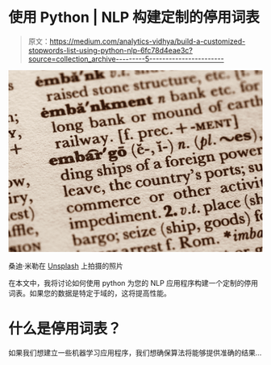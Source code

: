 # 使用 Python | NLP 构建定制的停用词表

> 原文：<https://medium.com/analytics-vidhya/build-a-customized-stopwords-list-using-python-nlp-6fc78d4eae3c?source=collection_archive---------5----------------------->

![](img/0b4329b66bfd574292d226e617cfb0e3.png)

桑迪·米勒在 [Unsplash](https://unsplash.com?utm_source=medium&utm_medium=referral) 上拍摄的照片

在本文中，我将讨论如何使用 python 为您的 NLP 应用程序构建一个定制的停用词表。如果您的数据是特定于域的，这将提高性能。

# 什么是停用词表？

如果我们想建立一些机器学习应用程序，我们想确保算法将能够提供准确的结果…